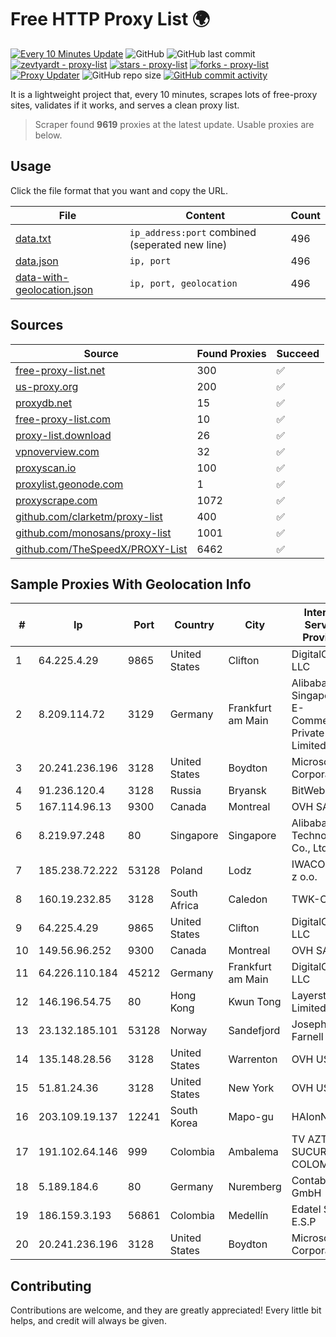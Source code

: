 
# Free HTTP Proxy List 🌍

[![Every 10 Minutes Update](https://github.com/mertguvencli/http-proxy-list/actions/workflows/main.yml/badge.svg?branch=main)](https://github.com/mertguvencli/http-proxy-list/actions/workflows/main.yml)
![GitHub](https://img.shields.io/github/license/mertguvencli/http-proxy-list)
![GitHub last commit](https://img.shields.io/github/last-commit/mertguvencli/http-proxy-list)
[![zevtyardt - proxy-list](https://img.shields.io/static/v1?label=zevtyardt&message=proxy-list&color=blue&logo=github)](https://github.com/zevtyardt/proxy-list "Go to GitHub repo")
[![stars - proxy-list](https://img.shields.io/github/stars/zevtyardt/proxy-list?style=social)](https://github.com/zevtyardt/proxy-list)
[![forks - proxy-list](https://img.shields.io/github/forks/zevtyardt/proxy-list?style=social)](https://github.com/zevtyardt/proxy-list)
[![Proxy Updater](https://github.com/zevtyardt/proxy-list/workflows/Proxy%20Updater/badge.svg)](https://github.com/zevtyardt/proxy-list/actions?query=workflow:"Proxy+Updater")
![GitHub repo size](https://img.shields.io/github/repo-size/zevtyardt/proxy-list)
[![GitHub commit activity](https://img.shields.io/github/commit-activity/m/zevtyardt/proxy-list?logo=commits)](https://github.com/zevtyardt/proxy-list/commits/main)

It is a lightweight project that, every 10 minutes, scrapes lots of free-proxy sites, validates if it works, and serves a clean proxy list.

> Scraper found **9619** proxies at the latest update. Usable proxies are below.

## Usage

Click the file format that you want and copy the URL.

|File|Content|Count|
|----|-------|-----|
|[data.txt](https://raw.githubusercontent.com/mertguvencli/http-proxy-list/main/proxy-list/data.txt)|`ip_address:port` combined (seperated new line)|496|
|[data.json](https://raw.githubusercontent.com/mertguvencli/http-proxy-list/main/proxy-list/data.json)|`ip, port`|496|
|[data-with-geolocation.json](https://raw.githubusercontent.com/mertguvencli/http-proxy-list/main/proxy-list/data-with-geolocation.json)|`ip, port, geolocation`|496|

## Sources

|Source|Found Proxies|Succeed|
|------|-------------|-------|
|[free-proxy-list.net](https://free-proxy-list.net)|300|✅|
|[us-proxy.org](https://www.us-proxy.org)|200|✅|
|[proxydb.net](http://proxydb.net)|15|✅|
|[free-proxy-list.com](https://free-proxy-list.com/?page=&port=&type%5B%5D=http&type%5B%5D=https&up_time=0&search=Search)|10|✅|
|[proxy-list.download](https://www.proxy-list.download/HTTP)|26|✅|
|[vpnoverview.com](https://vpnoverview.com/privacy/anonymous-browsing/free-proxy-servers)|32|✅|
|[proxyscan.io](https://www.proxyscan.io)|100|✅|
|[proxylist.geonode.com](https://proxylist.geonode.com/api/proxy-list?limit=300&page=1&sort_by=lastChecked&sort_type=desc&protocols=http,https)|1|✅|
|[proxyscrape.com](https://api.proxyscrape.com/v2/?request=displayproxies&protocol=http&timeout=10000&country=all&ssl=all&anonymity=all)|1072|✅|
|[github.com/clarketm/proxy-list](https://raw.githubusercontent.com/clarketm/proxy-list/master/proxy-list-raw.txt)|400|✅|
|[github.com/monosans/proxy-list](https://raw.githubusercontent.com/monosans/proxy-list/main/proxies/http.txt)|1001|✅|
|[github.com/TheSpeedX/PROXY-List](https://raw.githubusercontent.com/TheSpeedX/PROXY-List/master/http.txt)|6462|✅|


## Sample Proxies With Geolocation Info

|#|Ip|Port|Country|City|Internet Service Provider|
|-|--|----|-------|----|-------------------------|
|1|64.225.4.29|9865|United States|Clifton|DigitalOcean, LLC|
|2|8.209.114.72|3129|Germany|Frankfurt am Main|Alibaba.com Singapore E-Commerce Private Limited|
|3|20.241.236.196|3128|United States|Boydton|Microsoft Corporation|
|4|91.236.120.4|3128|Russia|Bryansk|BitWeb LLC|
|5|167.114.96.13|9300|Canada|Montreal|OVH SAS|
|6|8.219.97.248|80|Singapore|Singapore|Alibaba (US) Technology Co., Ltd.|
|7|185.238.72.222|53128|Poland|Lodz|IWACOM Sp. z o.o.|
|8|160.19.232.85|3128|South Africa|Caledon|TWK-COMM|
|9|64.225.4.29|9865|United States|Clifton|DigitalOcean, LLC|
|10|149.56.96.252|9300|Canada|Montreal|OVH SAS|
|11|64.226.110.184|45212|Germany|Frankfurt am Main|DigitalOcean, LLC|
|12|146.196.54.75|80|Hong Kong|Kwun Tong|Layerstack Limited|
|13|23.132.185.101|53128|Norway|Sandefjord|Joseph Farnell|
|14|135.148.28.56|3128|United States|Warrenton|OVH US LLC|
|15|51.81.24.36|3128|United States|New York|OVH US LLC|
|16|203.109.19.137|12241|South Korea|Mapo-gu|HAIonNet|
|17|191.102.64.146|999|Colombia|Ambalema|TV AZTECA SUCURSAL COLOMBIA|
|18|5.189.184.6|80|Germany|Nuremberg|Contabo GmbH|
|19|186.159.3.193|56861|Colombia|Medellín|Edatel S.a. E.S.P|
|20|20.241.236.196|3128|United States|Boydton|Microsoft Corporation|



## Contributing

Contributions are welcome, and they are greatly appreciated! Every
little bit helps, and credit will always be given.

